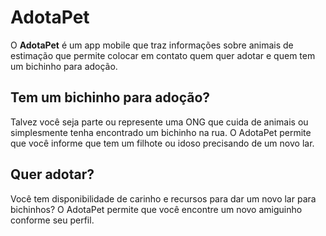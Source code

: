 # AdotaPet

O **AdotaPet** é um app mobile que traz informações sobre animais de estimação que permite colocar em contato quem quer adotar e quem tem um bichinho para adoção.

## Tem um bichinho para adoção?

Talvez você seja parte ou represente uma ONG que cuida de animais ou simplesmente tenha encontrado um bichinho na rua. O AdotaPet permite que você informe que tem um filhote ou idoso precisando de um novo lar.

## Quer adotar?

Você tem disponibilidade de carinho e recursos para dar um novo lar para bichinhos? O AdotaPet permite que você encontre um novo amiguinho conforme seu perfil.